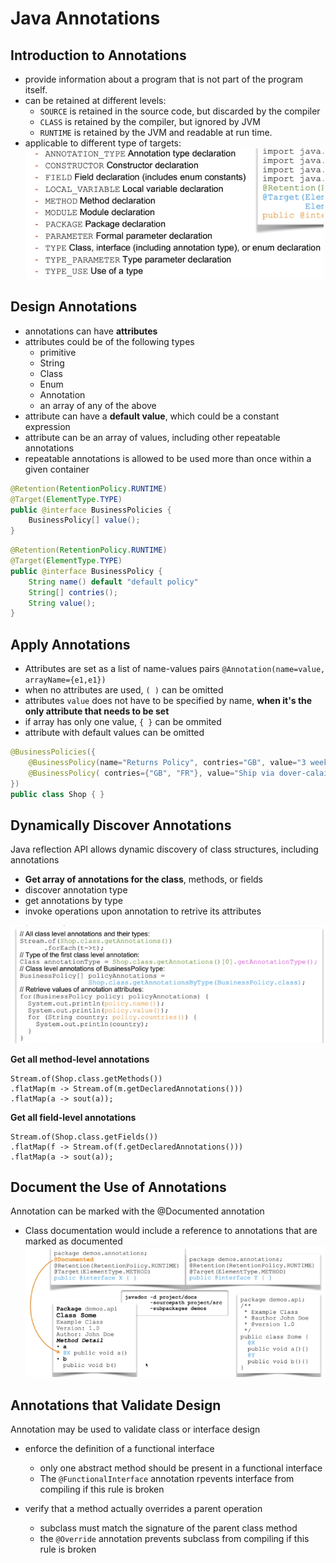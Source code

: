 # Java Annotations

## Introduction to Annotations
- provide information about a program that is not part of the program itself.
- can be retained at different levels:
  - `SOURCE` is retained in the source code, but discarded by the compiler
  - `CLASS` is retained by the compiler, but ignored by JVM
  - `RUNTIME` is retained by the JVM and readable at run time.
- applicable to different type of targets:
![](./resources/annotations-target.png)

## Design Annotations
- annotations can have **attributes**
- attributes could be of the following types
	- primitive
	- String
	- Class
	- Enum
	- Annotation
	- an array of any of the above
- attribute can have a **default value**, which could be a constant expression
- attribute can be an array of values, including other repeatable annotations
- repeatable annotations is allowed to be used more than once within a given container

```java
@Retention(RetentionPolicy.RUNTIME)
@Target(ElementType.TYPE)
public @interface BusinessPolicies {
	BusinessPolicy[] value();
}
```
```java
@Retention(RetentionPolicy.RUNTIME)
@Target(ElementType.TYPE)
public @interface BusinessPolicy {
	String name() default "default policy"
	String[] contries();
	String value();
}
```

## Apply Annotations
- Attributes are set as a list of name-values pairs `@Annotation(name=value, arrayName={e1,e1})`
- when no attributes are used, `( )` can be omitted
- attributes `value` does not have to be specified by name, **when it's the only attribute that needs to be set**
- if array has only one value, `{ }` can be ommited
- attribute with default values can be omitted

```java
@BusinessPolicies({
	@BusinessPolicy(name="Returns Policy", contries="GB", value="3 weeks")
	@BusinessPolicy( contries={"GB", "FR"}, value="Ship via dover-calais")
})
public class Shop { }
```

## Dynamically Discover Annotations
Java reflection API allows dynamic discovery of class structures, including annotations
- **Get array of annotations for the class**, methods, or fields 
- discover annotation type
- get annotations by type
- invoke operations upon annotation to retrive its attributes

![](resources/dynamically-discover-annotations.png)

**Get all method-level annotations**
```
Stream.of(Shop.class.getMethods())
.flatMap(m -> Stream.of(m.getDeclaredAnnotations()))
.flatMap(a -> sout(a));
```

**Get all field-level annotations**
```
Stream.of(Shop.class.getFields())
.flatMap(f -> Stream.of(f.getDeclaredAnnotations()))
.flatMap(a -> sout(a));
```

## Document the Use of Annotations
Annotation can be marked with the @Documented annotation
- Class documentation would include a reference to annotations that are marked as documented
![](resources/documented-annotations.png)

## Annotations that Validate Design
Annotation may be used to validate class or interface design
- enforce the definition of a functional interface
	- only one abstract method should be present in a functional interface
	- The `@FunctionalInterface` annotation rpevents interface from compiling if this rule is broken

- verify that a method actually overrides a parent operation
	- subclass must match the signature of the parent class method
	- the `@Override` annotation prevents subclass from compiling if this rule is broken